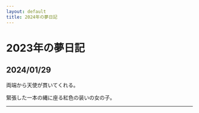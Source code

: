 ```yaml
---
layout: default
title: 2024年の夢日記
---
```


# 2023年の夢日記

<a id="1"></a>
<a href="#1"></a>
## 2024/01/29

両端から天使が貫いてくれる。

緊張した一本の縄に座る紅色の装いの女の子。

---
